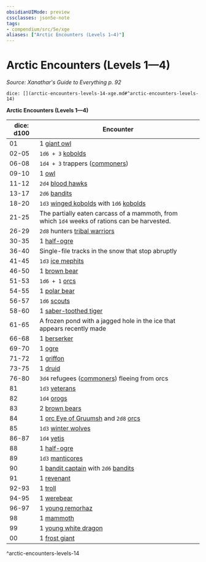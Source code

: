 ```yaml
---
obsidianUIMode: preview
cssclasses: json5e-note
tags:
- compendium/src/5e/xge
aliases: ["Arctic Encounters (Levels 1—4)"]
---
```

# Arctic Encounters (Levels 1—4)
*Source: Xanathar's Guide to Everything p. 92* 

`dice: [](arctic-encounters-levels-14-xge.md#^arctic-encounters-levels-14)`

**Arctic Encounters (Levels 1—4)**

| dice: d100 | Encounter |
|------------|-----------|
| 01 | 1 [giant owl](/3-Mechanics/CLI/bestiary/beast/giant-owl.md) |
| 02-05 | `1d6 + 3` [kobolds](/3-Mechanics/CLI/bestiary/humanoid/kobold.md) |
| 06-08 | `1d4 + 3` trappers ([commoners](/3-Mechanics/CLI/bestiary/humanoid/commoner.md)) |
| 09-10 | 1 [owl](/3-Mechanics/CLI/bestiary/beast/owl.md) |
| 11-12 | `2d4` [blood hawks](/3-Mechanics/CLI/bestiary/beast/blood-hawk.md) |
| 13-17 | `2d6` [bandits](/3-Mechanics/CLI/bestiary/humanoid/bandit.md) |
| 18-20 | `1d3` [winged kobolds](/3-Mechanics/CLI/bestiary/humanoid/winged-kobold.md) with `1d6` [kobolds](/3-Mechanics/CLI/bestiary/humanoid/kobold.md) |
| 21-25 | The partially eaten carcass of a mammoth, from which `1d4` weeks of rations can be harvested. |
| 26-29 | `2d8` hunters [tribal warriors](/3-Mechanics/CLI/bestiary/humanoid/tribal-warrior.md) |
| 30-35 | 1 [half-ogre](/3-Mechanics/CLI/bestiary/giant/half-ogre-ogrillon.md) |
| 36-40 | Single-file tracks in the snow that stop abruptly |
| 41-45 | `1d3` [ice mephits](/3-Mechanics/CLI/bestiary/elemental/ice-mephit.md) |
| 46-50 | 1 [brown bear](/3-Mechanics/CLI/bestiary/beast/brown-bear.md) |
| 51-53 | `1d6 + 1` [orcs](/3-Mechanics/CLI/bestiary/humanoid/orc.md) |
| 54-55 | 1 [polar bear](/3-Mechanics/CLI/bestiary/beast/polar-bear.md) |
| 56-57 | `1d6` [scouts](/3-Mechanics/CLI/bestiary/humanoid/scout.md) |
| 58-60 | 1 [saber-toothed tiger](/3-Mechanics/CLI/bestiary/beast/saber-toothed-tiger.md) |
| 61-65 | A frozen pond with a jagged hole in the ice that appears recently made |
| 66-68 | 1 [berserker](/3-Mechanics/CLI/bestiary/humanoid/berserker.md) |
| 69-70 | 1 [ogre](/3-Mechanics/CLI/bestiary/giant/ogre.md) |
| 71-72 | 1 [griffon](/3-Mechanics/CLI/bestiary/monstrosity/griffon.md) |
| 73-75 | 1 [druid](/3-Mechanics/CLI/bestiary/humanoid/druid.md) |
| 76-80 | `3d4` refugees ([commoners](/3-Mechanics/CLI/bestiary/humanoid/commoner.md)) fleeing from orcs |
| 81 | `1d3` [veterans](/3-Mechanics/CLI/bestiary/humanoid/veteran.md) |
| 82 | `1d4` [orogs](/3-Mechanics/CLI/bestiary/humanoid/orog.md) |
| 83 | 2 [brown bears](/3-Mechanics/CLI/bestiary/beast/brown-bear.md) |
| 84 | 1 [orc Eye of Gruumsh](/3-Mechanics/CLI/bestiary/humanoid/orc-eye-of-gruumsh.md) and `2d8` [orcs](/3-Mechanics/CLI/bestiary/humanoid/orc.md) |
| 85 | `1d3` [winter wolves](/3-Mechanics/CLI/bestiary/monstrosity/winter-wolf.md) |
| 86-87 | `1d4` [yetis](/3-Mechanics/CLI/bestiary/monstrosity/yeti.md) |
| 88 | 1 [half-ogre](/3-Mechanics/CLI/bestiary/giant/half-ogre-ogrillon.md) |
| 89 | `1d3` [manticores](/3-Mechanics/CLI/bestiary/monstrosity/manticore.md) |
| 90 | 1 [bandit captain](/3-Mechanics/CLI/bestiary/humanoid/bandit-captain.md) with `2d6` [bandits](/3-Mechanics/CLI/bestiary/humanoid/bandit.md) |
| 91 | 1 [revenant](/3-Mechanics/CLI/bestiary/undead/revenant.md) |
| 92-93 | 1 [troll](/3-Mechanics/CLI/bestiary/giant/troll.md) |
| 94-95 | 1 [werebear](/3-Mechanics/CLI/bestiary/humanoid/werebear.md) |
| 96-97 | 1 [young remorhaz](/3-Mechanics/CLI/bestiary/monstrosity/young-remorhaz.md) |
| 98 | 1 [mammoth](/3-Mechanics/CLI/bestiary/beast/mammoth.md) |
| 99 | 1 [young white dragon](/3-Mechanics/CLI/bestiary/dragon/young-white-dragon.md) |
| 00 | 1 [frost giant](/3-Mechanics/CLI/bestiary/giant/frost-giant.md) |
^arctic-encounters-levels-14